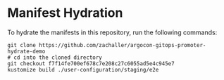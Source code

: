 # Manifest Hydration

To hydrate the manifests in this repository, run the following commands:

```shell
git clone https://github.com/zachaller/argocon-gitops-promoter-hydrate-demo
# cd into the cloned directory
git checkout f7f14fe700ef678c7e208c27c6055ad5e4c945e7
kustomize build ./user-configuration/staging/e2e
```
